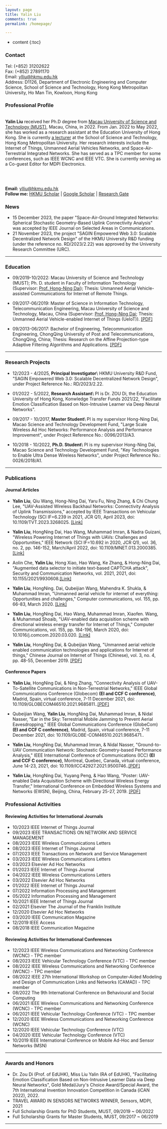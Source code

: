 ```yaml
---
layout: page
title: Yalin Liu
comments: true
permalink: /homepage/

---
```


* content
{:toc}

### Contact

Tel: (+852) 31202622<br> 
Fax: (+852) 27891170<br> 
Email: ylliu@hkmu.edu.hk<br> 
Address: D1126, Department of Electronic Engineering and Computer Science, School of Science and Technology, Hong Kong Metropolitan University, Ho Man Tin, Kowloon, Hong Kong

### Professional Profile
 
<br>**Yalin Liu** received her Ph.D degree from [Macau University of Science and Technology (MUST)](https://www.must.edu.mo/), Macau, China, in 2022. From Jan. 2022 to May 2022, she has worked as a research assistant at the Education University of Hong Kong. She is currently [a lecturer](https://www.hkmu.edu.hk/st/people/key-staff/staff-profile/?email=ylliu&unit=S&T&po=N) at the School of Science and Technology, Hong Kong Metropolitan University. Her research interests include the Internet of Things, Unmanned Aerial Vehicles Networks, and Space-Air-Terrestrial Integrated Networks. She has served as a TPC member for some conferences, such as IEEE WCNC and IEEE VTC. She is currently serving as a Co-guest Editor for MDPI Electronics. 

<!--received the B.Eng. degree in Telecommunication Engineering from ChongQing University of Post and Technology, ChongQing, China, in 2017. She received the M.S. degree in Information Technology from Macau University of Science and Technology, Macau, China, in 2019. She received the Ph.d. degree in Electronic Information Technology from [Macau University of Science and Technology (MUST)](https://www.must.edu.mo/), Macau, China, in 2022. From Jan. 2022 to May 2022, she has worked as a research assistant at the Education University of Hong Kong. From June 2022, she works as [a lecturer](https://www.hkmu.edu.hk/st/people/key-staff/staff-profile/?email=ylliu&unit=S&T&po=N) at the School of Science and Technology, HongKong Metropolitan University. Her research interests include Internet of Things, Unmanned Aerial Vehicles, Stochastic Geometry based Performance Analysis, Space-Air-Terrestrial Networks, Reinforcement Leanring, and AI-enabled Communication Networks. -->

<br>

<br> **Email:** <ylliu@hkmu.edu.hk>  &emsp; 
<br> **Follow me:** [HKMU Scholar](https://scholars.hkmu.edu.hk/en/persons/yalin-liu/publications/) | [Google Scholar](https://scholar.google.com/citations?user=boJGB9cAAAAJ&hl=zh-CN) | [Research Gate](https://www.researchgate.net/profile/Yalin-Liu/research?ev=prf_act)  &emsp;

### News

* 15 December 2023, the paper "Space-Air-Ground Integrated Networks: Spherical Stochastic Geometry-Based Uplink Connectivity Analysis" was accepted by IEEE Journal on Selected Areas in Communications.
* 21 November 2023, the project "SAGIN Empowered Web 3.0: Scalable Decentralized Network Design" of the HKMU University R\&D funding (under the reference no. RD/2023/2.22) was approved by the University Research Committee (URC).

<!-- * April 2023，the paper "UAV-Assisted Wireless Backhaul Networks: Connectivity Analysis of Uplink Transmissions" was accepted by IEEE Transactions on Vehicular Technology.
* 20 Oct. 2022, receive the Ph.D. degree in Electronic Information Technology from [Macau University of Science and Technology (MUST)](https://www.must.edu.mo/), Macau, China.
* 30 Aug. 2022, awarded Gold Medal/Jury's Choice Award/Special Award, with the invention "Dr Zou Di (Prof. of EdUHK), Miss Liu Yalin (RA of EdUHK), Facilitating Emotion Classification Based on Non-Intrusive Learner Data via Deep Neural Networks", in the 7th International Invention Innovation Competition in Canada (iCAN 2022).
* 20 June 2022, work as a **lecturer** at the School of Science and Technology, HongKong Metropolitan University.  --> 

---

### Education 

* 09/2019-10/2022: Macau University of Science and Technology (MUST); Ph. D. student in Faculty of Information Technology (Supervisor: [Prof. Hong-Ning Dai](https://www.henrylab.net/pubtype/journal/)); Thesis: Unmanned Aerial Vehicle-assisted Communications for Internet of Remote Things. 

* 09/2017-06/2019: Master of Science in Information Technology, Telecommunication Engineering, Macau University of Science and Technology, Macau, China (Supervisor: [Prof. Hong-Ning Dai](https://www.henrylab.net/pubtype/journal/); Thesis: Unmanned Aerial Vehicle-enabled Internet of Things (UeIoT)). [[PDF]](https://github.com/yalin-liu/yalin-liu.github.io/blob/d82d9ad7fcb415b7500a357307ff06702e5ae261/papers/Master_Thesis.pdf)

* 09/2013-06/2017: Bachelor of Engineering, Telecommunication Engineering, ChongQing University of Post and Telecommunications, ChongQing, China; Thesis: Research on the Affine Projection-type Adaptive Filtering Algorithms and Applications. [[PDF]](https://github.com/yalin-liu/yalin-liu.github.io/blob/d82d9ad7fcb415b7500a357307ff06702e5ae261/papers/Bach_Thesis.pdf)

---

### Research Projects

* 12/2023 - 4/2025, **Principal Investigator**\\
		HKMU University R\&D Fund, "SAGIN Empowered Web 3.0: Scalable Decentralized Network Design", under Project Reference No.: RD/2023/2.22.

* 01/2022 - 5/2022, **Research Assistant**\\
		PI is Dr. ZOU Di, the Education University of Hong Kong, Konwledge Transfer Funds 2021/22, "Facilitate Emotion Classification Based on Non-Intrusive Learner via Deep Neural Networks".

* 09/2017 - 10/2017, **Master Student**\\
		PI is my supervisor Hong-Ning Dai, Macao Science and Technology Development Fund,	"Large Scale Wireless Ad Hoc Networks: Performance Analysis and Performance Improvement", under Project Reference No.: 0096/2013/A3.
* 10/2018 - 10/2022, **Ph.D. Student**\\
		PI is my supervisor Hong-Ning Dai, Macao Science and Technology Development Fund,	"Key Technologies to Enable Ultra Dense Wireless Networks", under Project Reference No.: 0026/2018/A1.
		
---

### Publications
#### Journal Articles

* **Yalin Liu**, Qiu Wang, Hong-Ning Dai, Yaru Fu, Ning Zhang, & Chi Chung Lee, "UAV-Assisted Wireless Backhaul Networks: Connectivity Analysis of Uplink Transmissions," accepted by IEEE Transactions on Vehicular Technology (SCI IF=6.239 in 2021, JCR Q1), April 2023, doi: 10.1109/TVT.2023.3268025. [[Link]](https://ieeexplore.ieee.org/document/10104142)

* **Yalin Liu**, HongNing Dai, Hao Wang, Muhammad Imran, & Nadra Guizani, "Wireless Powering Internet of Things with UAVs: Challenges and Opportunities," IEEE Network (SCI IF=10.692 in 2020, JCR Q1), vol. 36, no. 2, pp. 146-152, March/April 2022, doi: 10.1109/MNET.013.2000385. [[Link]](https://ieeexplore.ieee.org/document/9762455)

* Aolin Che, **Yalin Liu**, Hong Xiao, Hao Wang, Ke Zhang, & Hong-Ning Dai, "Augmented data selector to initiate text-based CAPTCHA attack", Security and Communication Networks, vol. 2021, 2021, doi: 10.1155/2021/9930608.[[Link]](https://www.hindawi.com/journals/scn/2021/9930608/)

* **Yalin Liu**, HongNing. Dai, Qubeijian Wang, Mahendra K. Shukla, & Muhammad Imran, "Unmanned aerial vehicle for internet of everything: Opportunities and challenges," Computer communications, vol. 155, pp. 66-83, March 2020. [[Link]](https://www.sciencedirect.com/science/article/pii/S0140366419318754)

*  **Yalin Liu**, HongNing Dai, Hao Wang, Muhammad Imran, Xiaofen. Wang, & Muhammad Shoaib, "UAV-enabled data acquisition scheme with directional wireless energy transfer for Internet of Things," Computer Communications, vol. 155, pp. 184-196, March 2020, doi: 10.1016/j.comcom.2020.03.020. [[Link]](https://www.sciencedirect.com/science/article/pii/S0140366419304852)

*  **Yalin Liu**, HongNing Dai, & Qubeijian Wang, "Unmanned aerial vehicle enabled communication technologies and applications for Internet of things," Chinese Journal on Internet of Things (Chinese), vol. 3, no. 4, pp. 48-55, December 2019. [[PDF]](https://www.henrylab.net/wp-content/uploads/2020/02/UEIoT-CIoTJ19.pdf)


#### Conference Papers

* **Yalin Liu**, HongNing Dai, & Ning Zhang, "Connectivity Analysis of UAV-To-Satellite Communications in Non-Terrestrial Networks," IEEE Global Communications Conference (Globecom) **(EI and CCF C conference)**, Madrid, Spain, virtual conference, 7-11 December 2021, doi: 10.1109/GLOBECOM46510.2021.9685811..[[PDF]](https://github.com/yalin-liu/yalin-liu.github.io/blob/ac92780f706900d9da2079947c9eeec5fb317105/papers/A2S%20GloCom.pdf)

* Qubeijian Wang, **Yalin Liu**, HongNing Dai, Muhammad Imran, & Nidal Nasser, "Ear in the Sky: Terrestrial Mobile Jamming to Prevent Aerial Eavesdropping," IEEE Global Communications Conference (GlobeCom) **(EI and CCF C conference)**, Madrid, Spain, virtual conference, 7-11 December 2021, doi: 10.1109/GLOBE-COM46510.2021.9685471..

* **Yalin Liu**, HongNing Dai, Muhammad Imran, & Nidal Nasser, "Ground-to-UAV Communication Network: Stochastic Geometry-based Performance Analysis," IEEE International Conference of Communications (ICC) **(EI and CCF C conference)**, Montreal, Quebec, Canada, virtual conference, June 14-23, 2021, doi: 10.1109/ICC42927.2021.9500746..[[PDF]](https://github.com/yalin-liu/yalin-academic/blob/4c682e1a003864ffb4a826131beab179963baa59/papers/SGG2U.pdf)

* **Yalin Liu**, HongNing Dai, Yuyang Peng, & Hao Wang, "Poster: UAV-enabled Data Acquisition Scheme with Directional Wireless Energy Transfer," International Conference on Embedded Wireless Systems and Networks (EWSN), Beijing, China, February 25-27, 2019. [[PDF]](https://github.com/yalin-liu/yalin-academic/blob/517ff5d24a5fa74da5a7ebe9110e15de7d988c01/papers/EWSN-liu.pdf)


### Professional Activities

#### Reviewing Activities for International Journals

* 10/2023 IEEE Internet of Things Journal
* 09/2023 IEEE TRANSACTIONS ON NETWORK AND SERVICE MANAGEMENT
* 08/2023 IEEE Wireless Communications Letters
* 08/2023 IEEE Internet of Things Journal
* 07/2023 IEEE Transactions on Network and Service Management
* 03/2023 IEEE Wireless Communications Letters
* 03/2023 Elsevier Ad Hoc Networks
* 01/2023 IEEE Internet of Things Journal
* 04/2022 IEEE Wireless Communications Letters
* 03/2022 Elsevier Ad Hoc Networks
* 01/2022 IEEE Internet of Things Journal
* 07/2022 Information Processing and Management
* 05/2022 Information Processing and Management
* 10/2021 IEEE Internet of Things Journal
* 02/2021 Elsevier The Journal of the Franklin Institute 
* 12/2020 Elsevier Ad Hoc Networks
* 03/2020 IEEE Communication Magazine
* 12/2019 IEEE Access
* 08/2018 IEEE Communication Magazine

#### Reviewing Activities for International Conferences

* 12/2023 IEEE Wireless Communications and Networking Conference (WCNC) - TPC member
* 08/2023 IEEE Vehicular Technology Conference (VTC) - TPC member
* 08/2022 IEEE Wireless Communications and Networking Conference (WCNC) - TPC member
* 08/2022 IEEE 27th International Workshop on Computer-Aided Modeling and Design of Communication Links and Networks (CAMAD) - TPC member
* 08/2022 The 9th International Conference on Behavioural and Social Computing
* 06/2021 IEEE Wireless Communications and Networking Conference (WCNC) - TPC member
* 06/2021 IEEE Vehicular Technology Conference (VTC) - TPC member
* 12/2020 IEEE Wireless Communications and Networking Conference (WCNC)
* 12/2020 IEEE Vehicular Technology Conference (VTC)
* 04/2020 IEEE Vehicular Technology Conference (VTC)
* 10/2019 IEEE International Conference on Mobile Ad-Hoc and Sensor Networks (MSN) 


---

### Awards and Honors
*  Dr. Zou Di (Prof. of EdUHK), Miss Liu Yalin (RA of EdUHK), "Facilitating Emotion Classification Based on Non-Intrusive Learner Data via Deep Neural Networks", Gold Medal/Jury's Choice Award/Special Award, the 7th International Invention Innovation Competition in Canada (iCAN 2022), 2022.
*  TRAVEL AWARD IN SENSORS NETWORKS WINNER, Sensors, MDPI, 2021
*  Full Scholarship Grants for PhD Students, MUST, 09/2019 ~ 06/2022
*  Full Scholarship Grants for Master Students, MUST, 09/2017 ~ 06/2019

---
